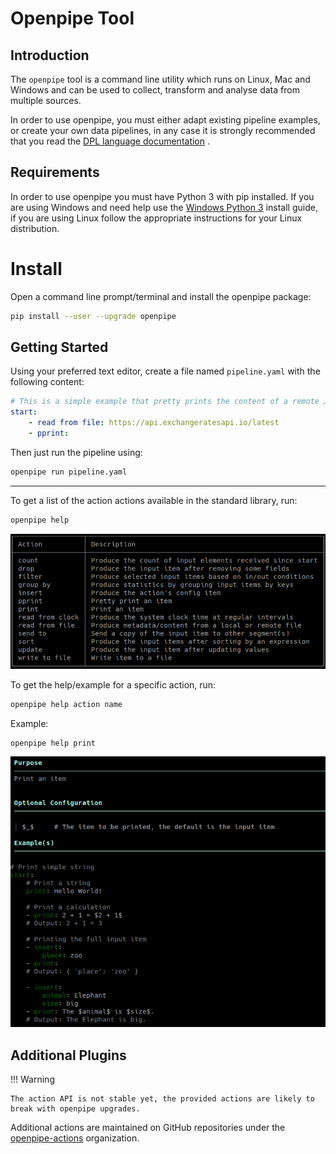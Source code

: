 # Openpipe Tool

## Introduction
The `openpipe` tool is a command line utility which runs on Linux, Mac and Windows and can be used to collect, transform and analyse data from multiple sources.

In order to use openpipe, you must either adapt existing pipeline examples, or create your own data pipelines, in any case it is strongly recommended that you read the [DPL language documentation] .

[Openpipe Language]: /OpenpipeLanguage

## Requirements
In order to use openpipe you must have Python 3 with pip installed. If you are using Windows and need help use the [Windows Python 3] install guide, if you are using Linux follow the appropriate instructions for your Linux distribution.

[Windows Python 3]: /Windows_Python_3_Install

# Install
Open a command line prompt/terminal and install the openpipe package:
```sh
pip install --user --upgrade openpipe
```

Getting Started
------------------------------------------------------
Using your preferred text editor, create a file named `pipeline.yaml` with the following content:

```yaml
# This is a simple example that pretty prints the content of a remote JSON file
start:
    - read from file: https://api.exchangeratesapi.io/latest
    - pprint:
```

Then just run the pipeline using:

```bash
openpipe run pipeline.yaml
```

------
To get a list of the action actions available in the standard library, run:
```bash
openpipe help
```
![Parse Text XML](../imgs/help/openpipe_help.png)

To get the help/example for a specific action, run:
```bash
openpipe help action name
```

Example:
```bash
openpipe help print
```
![openpipe help print](../imgs/help/openpipe_help_print.png)




## Additional Plugins

!!! Warning

    The action API is not stable yet, the provided actions are likely to break with openpipe upgrades.

Additional actions are maintained on GitHub repositories under the [openpipe-actions] organization.

[openpipe-actions]: https://github.com/openpipe-actions/
[DPL language documentation]: /1.0/language